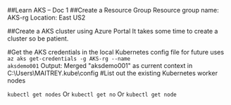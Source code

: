 ##Learn AKS – Doc 1
##Create a Resource Group
Resource group name: AKS-rg
Location: East US2

##Create a AKS cluster using Azure Portal
It takes some time to create a cluster so be patient.
 

#Get the AKS credentials in the local Kubernetes config file for future uses
<code>az aks get-credentials -g AKS-rg --name aksdemo001</code>
Output:
Merged "aksdemo001" as current context in C:\Users\MAITREY\.kube\config
#List out the existing Kubernetes worker nodes

<code>kubectl get nodes</code>
Or 
<code>kubectl get no</code>
Or
<code>kubectl get node</code>
 


